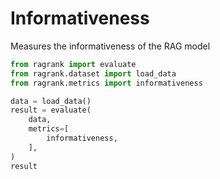 # Informativeness

Measures the informativeness of the RAG model

```python 
from ragrank import evaluate
from ragrank.dataset import load_data
from ragrank.metrics import informativeness

data = load_data()
result = evaluate(
    data,
    metrics=[
        informativeness,
    ],
)
result
```